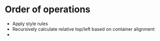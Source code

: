 # Order of operations
- Apply style rules
- Recursively calculate relative top/left based on container alignment
- 
